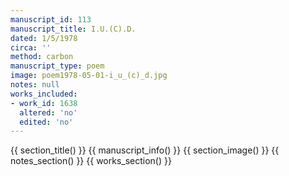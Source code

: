 ```yaml
---
manuscript_id: 113
manuscript_title: I.U.(C).D.
dated: 1/5/1978
circa: ''
method: carbon
manuscript_type: poem
image: poem1978-05-01-i_u_(c)_d.jpg
notes: null
works_included:
- work_id: 1638
  altered: 'no'
  edited: 'no'
---
```


{{ section_title() }}
{{ manuscript_info() }}
{{ section_image() }}
{{ notes_section() }}
{{ works_section() }}
